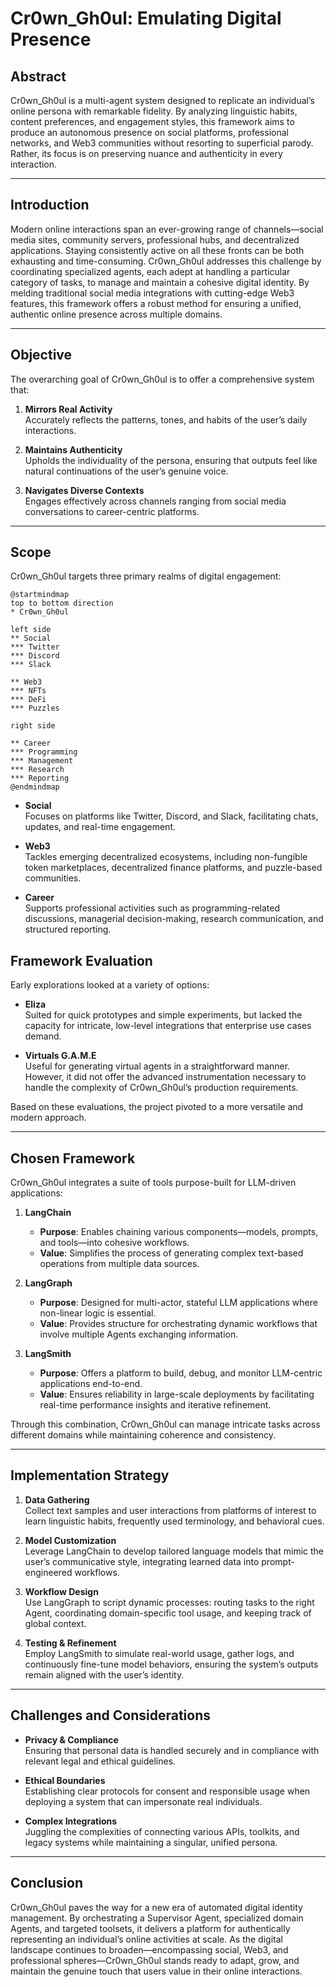 # Cr0wn_Gh0ul: Emulating Digital Presence

## Abstract
Cr0wn_Gh0ul is a multi-agent system designed to replicate an individual’s online persona with remarkable fidelity. By analyzing linguistic habits, content preferences, and engagement styles, this framework aims to produce an autonomous presence on social platforms, professional networks, and Web3 communities without resorting to superficial parody. Rather, its focus is on preserving nuance and authenticity in every interaction.

---

## Introduction
Modern online interactions span an ever-growing range of channels—social media sites, community servers, professional hubs, and decentralized applications. Staying consistently active on all these fronts can be both exhausting and time-consuming. Cr0wn_Gh0ul addresses this challenge by coordinating specialized agents, each adept at handling a particular category of tasks, to manage and maintain a cohesive digital identity. By melding traditional social media integrations with cutting-edge Web3 features, this framework offers a robust method for ensuring a unified, authentic online presence across multiple domains.

---

## Objective
The overarching goal of Cr0wn_Gh0ul is to offer a comprehensive system that:

1. **Mirrors Real Activity**  
   Accurately reflects the patterns, tones, and habits of the user’s daily interactions.

2. **Maintains Authenticity**  
   Upholds the individuality of the persona, ensuring that outputs feel like natural continuations of the user’s genuine voice.

3. **Navigates Diverse Contexts**  
   Engages effectively across channels ranging from social media conversations to career-centric platforms.

---

## Scope
Cr0wn_Gh0ul targets three primary realms of digital engagement:
```plantuml
@startmindmap
top to bottom direction
* Cr0wn_Gh0ul

left side
** Social
*** Twitter
*** Discord
*** Slack

** Web3
*** NFTs
*** DeFi
*** Puzzles

right side

** Career
*** Programming
*** Management
*** Research
*** Reporting
@endmindmap
```

- **Social**  
  Focuses on platforms like Twitter, Discord, and Slack, facilitating chats, updates, and real-time engagement.

- **Web3**  
  Tackles emerging decentralized ecosystems, including non-fungible token marketplaces, decentralized finance platforms, and puzzle-based communities.

- **Career**  
  Supports professional activities such as programming-related discussions, managerial decision-making, research communication, and structured reporting.


## Framework Evaluation
Early explorations looked at a variety of options:

- **Eliza**  
  Suited for quick prototypes and simple experiments, but lacked the capacity for intricate, low-level integrations that enterprise use cases demand.

- **Virtuals G.A.M.E**  
  Useful for generating virtual agents in a straightforward manner. However, it did not offer the advanced instrumentation necessary to handle the complexity of Cr0wn_Gh0ul’s production requirements.

Based on these evaluations, the project pivoted to a more versatile and modern approach.

---

## Chosen Framework
Cr0wn_Gh0ul integrates a suite of tools purpose-built for LLM-driven applications:

1. **LangChain**  
   - **Purpose**: Enables chaining various components—models, prompts, and tools—into cohesive workflows.  
   - **Value**: Simplifies the process of generating complex text-based operations from multiple data sources.

2. **LangGraph**  
   - **Purpose**: Designed for multi-actor, stateful LLM applications where non-linear logic is essential.  
   - **Value**: Provides structure for orchestrating dynamic workflows that involve multiple Agents exchanging information.

3. **LangSmith**  
   - **Purpose**: Offers a platform to build, debug, and monitor LLM-centric applications end-to-end.  
   - **Value**: Ensures reliability in large-scale deployments by facilitating real-time performance insights and iterative refinement.

Through this combination, Cr0wn_Gh0ul can manage intricate tasks across different domains while maintaining coherence and consistency.

---

## Implementation Strategy
1. **Data Gathering**  
   Collect text samples and user interactions from platforms of interest to learn linguistic habits, frequently used terminology, and behavioral cues.

2. **Model Customization**  
   Leverage LangChain to develop tailored language models that mimic the user’s communicative style, integrating learned data into prompt-engineered workflows.

3. **Workflow Design**  
   Use LangGraph to script dynamic processes: routing tasks to the right Agent, coordinating domain-specific tool usage, and keeping track of global context.

4. **Testing & Refinement**  
   Employ LangSmith to simulate real-world usage, gather logs, and continuously fine-tune model behaviors, ensuring the system’s outputs remain aligned with the user’s identity.

---

## Challenges and Considerations
- **Privacy & Compliance**  
  Ensuring that personal data is handled securely and in compliance with relevant legal and ethical guidelines.

- **Ethical Boundaries**  
  Establishing clear protocols for consent and responsible usage when deploying a system that can impersonate real individuals.

- **Complex Integrations**  
  Juggling the complexities of connecting various APIs, toolkits, and legacy systems while maintaining a singular, unified persona.

---

## Conclusion
Cr0wn_Gh0ul paves the way for a new era of automated digital identity management. By orchestrating a Supervisor Agent, specialized domain Agents, and targeted toolsets, it delivers a platform for authentically representing an individual’s online activities at scale. As the digital landscape continues to broaden—encompassing social, Web3, and professional spheres—Cr0wn_Gh0ul stands ready to adapt, grow, and maintain the genuine touch that users value in their online interactions.

